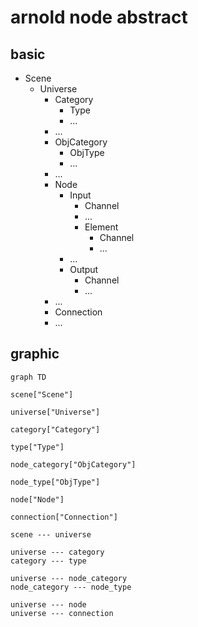 # arnold node abstract

## basic
- Scene
    - Universe
        - Category
            - Type
            - ...
        - ...
        - ObjCategory
            - ObjType
            - ...
        - ...
        - Node
            - Input
                - Channel
                - ...
                - Element
                    - Channel
                    - ...
             - ...
            - Output
                - Channel
                - ...
        - ...
        - Connection
        - ...

## graphic

```mermaid
graph TD

scene["Scene"]

universe["Universe"]

category["Category"]

type["Type"]

node_category["ObjCategory"]

node_type["ObjType"]

node["Node"]

connection["Connection"]

scene --- universe

universe --- category
category --- type

universe --- node_category
node_category --- node_type

universe --- node
universe --- connection
```